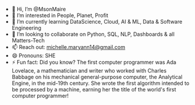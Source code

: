 - 👋 Hi, I’m @MsonMaire
- 👀 I’m interested in People, Planet, Profit
- 🌱 I’m currently learning DataScience, Cloud, AI & ML, Data & Software Engineering
- 💞️ I’m looking to collaborate on Python, SQL, NLP, Dashboards & all Matters-Tech
- 📫 Reach out: michelle.maryann14@gmail.com
- 😄 Pronouns: SHE
- ⚡ Fun fact: Did you know? The first computer programmer was Ada Lovelace, a mathematician and writer who worked with Charles Babbage on his mechanical general-purpose computer,
  the Analytical Engine, in the mid-19th century. She wrote the first algorithm intended to be processed by a machine, earning her the title of the world's first computer programmer!

<!---
MsonMaire/MsonMaire is a ✨ special ✨ repository because its `README.md` (this file) appears on your GitHub profile.
You can click the Preview link to take a look at your changes.
--->
